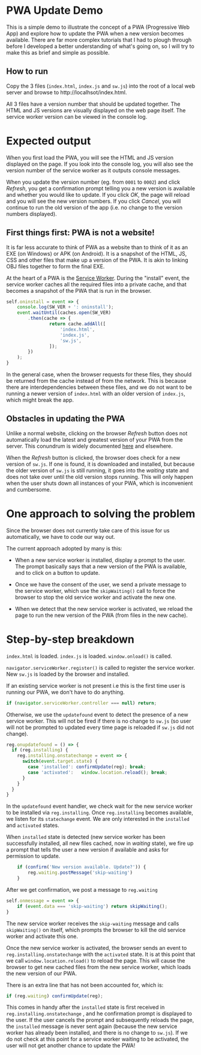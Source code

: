 # PWA Update Demo

This is a simple demo to illustrate the concept of a PWA (Progressive Web App) and explore how to update the PWA when a new version becomes available. There are far more complex tutorials that I had to plough through before I developed a better understanding of what's going on, so I will try to make this as brief and simple as possible.

## How to run
Copy the 3 files (`index.html`, `index.js` and `sw.js`) into the root of a local web server and browse to http://localhsot/index.html.

All 3 files have a version number that should be updated together. The HTML and JS versions are visually displayed on the web page itself. The service worker version can be viewed in the console log.

# Expected output

When you first load the PWA, you will see the HTML and JS version displayed on the page. If you look into the console log, you will also see the version number of the service worker as it outputs console messages.

When you update the version number (eg. from `0001` to `0002`) and click *Refresh*, you get a confirmation prompt telling you a new version is available and whether you would like to update. If you click *OK*, the page will reload and you will see the new version numbers. If you click *Cancel*, you will continue to run the old version of the app (i.e. no change to the version numbers displayed).

## First things first: PWA is not a website!

It is far less accurate to think of PWA as a website than to think of it as an EXE (on Windows) or APK (on Android). It is a snapshot of the HTML, JS, CSS and other files that make up a version of the PWA. It is akin to linking OBJ files together to form the final EXE.

At the heart of a PWA is the [Service Worker](https://developers.google.com/web/fundamentals/primers/service-workers/). During the "install" event, the service worker caches all the required files into a private cache, and that becomes a snapshot of the PWA that is run in the browser.

```javascript
self.oninstall = event => {
	console.log(SW_VER + ': oninstall');
	event.waitUntil(caches.open(SW_VER)
		.then(cache => {
				return cache.addAll([
					'index.html',
					'index.js',
					'sw.js',
				]);
		})
	);
}
```
In the general case, when the browser requests for these files, they should be returned from the cache instead of from the network. This is because there are interdependencies between these files, and we do not want to be running a newer version of `index.html` with an older version of `index.js`, which might break the app.

## Obstacles in updating the PWA

Unlike a normal website, clicking on the browser *Refresh* button does not automatically load the latest and greatest version of your PWA from the server. This conundrum is widely documented [here](https://redfin.engineering/service-workers-break-the-browsers-refresh-button-by-default-here-s-why-56f9417694) and elsewhere.

When the *Refresh* button is clicked, the browser does check for a new version of `sw.js`. If one is found, it is downloaded and installed, but because the older version of `sw.js` is still running, it goes into the *waiting* state and does not take over until the old version stops running. This will only happen when the user shuts down all instances of your PWA, which is inconvenient and cumbersome.

# One approach to solving the problem

Since the browser does not currently take care of this issue for us automatically, we have to code our way out. 

The current approach adopted by many is this:

- When a new service worker is installed, display a prompt to the user. The prompt basically says that a new version of the PWA is available, and to click on a button to update.

- Once we have the consent of the user, we send a private message to the service worker, which use the `skipWaiting()` call to force the browser to stop the old service worker and activate the new one.

- When we detect that the new service worker is activated, we reload the page to run the new version of the PWA (from files in the new cache). 

# Step-by-step breakdown

`index.html` is loaded. `index.js` is loaded. `window.onload()` is called.
 
`navigator.serviceWorker.register()` is called to register the service worker. New `sw.js` is loaded by the browser and installed.

If an existing service worker is not present i.e this is the first time user is running our PWA, we don't have to do anything.

```javascript
if (navigator.serviceWorker.controller === null) return;
```

Otherwise, we use the `updatefound` event to detect the presence of a new service worker. This will not be fired if there is no change to `sw.js` (so user will not be prompted to updated every time page is reloaded if `sw.js` did not change).

```javascript
reg.onupdatefound = () => {
  if (reg.installing) {
    reg.installing.onstatechange = event => {
	  switch(event.target.state) {
	    case 'installed': confirmUpdate(reg); break;
		case 'activated':	window.location.reload(); break;
	  }
    }
  }
}
```

In the `updatefound` event handler, we check wait for the new service worker to be installed via `reg.installing`. Once `reg.installing` becomes available, we listen for its `statechange` event. We are only interested in the `installed` and `activated` states.

When `installed` state is detected (new service worker has been successfully installed, all new files cached, now in *waiting* state), we fire up a prompt that tells the user a new version if available and asks for permission to update.

```javascript
	if (confirm('New version available. Update?')) {
		reg.waiting.postMessage('skip-waiting')
	}
```

After we get confirmation, we post a message to `reg.waiting`

```javascript
self.onmessage = event => {
	if (event.data === 'skip-waiting') return skipWaiting();
}
```
The new service worker receives the `skip-waiting` message and calls `skipWaiting()` on itself, which prompts the browser to kill the old service worker and activate this one.

Once the new service worker is activated, the browser sends an event to `reg.installing.onstatechange` with the `activated` state. It is at this point that we call `window.location.reload()` to reload the page. This will cause the browser to get new cached files from the new service worker, which loads the new version of our PWA.

There is an extra line that has not been accounted for, which is:

```javascript
if (reg.waiting) confirmUpdate(reg);
```

This comes in handy after the `installed` state is first received in `reg.installing.onstatechange` , and he confirmation prompt is  displayed to the user. If the user cancels the prompt and subsequently reloads the page, the `installed` message is never sent again (because the new service worker has already been installed, and there is no change to `sw.js`). If we do not check at this point for a service worker waiting to be activated, the user will not get another chance to update the PWA!

